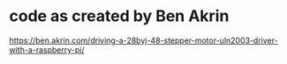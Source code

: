 
# code as created by Ben Akrin
https://ben.akrin.com/driving-a-28byj-48-stepper-motor-uln2003-driver-with-a-raspberry-pi/
